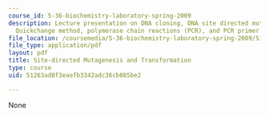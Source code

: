 ```yaml
---
course_id: 5-36-biochemistry-laboratory-spring-2009
description: Lecture presentation on DNA cloning, DNA site directed mutagenesis, the
  Quickchange method, polymerase chain reactions (PCR), and PCR primer design.
file_location: /coursemedia/5-36-biochemistry-laboratory-spring-2009/51263ad8f3eaefb3342adc36cb085be2_Slide2.pdf
file_type: application/pdf
layout: pdf
title: Site-directed Mutagenesis and Transformation
type: course
uid: 51263ad8f3eaefb3342adc36cb085be2

---
```

None